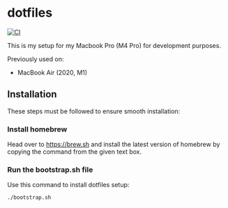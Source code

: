 # dotfiles

[![CI](https://github.com/Divkix/dotfiles/actions/workflows/ci.yml/badge.svg)](https://github.com/Divkix/dotfiles/actions/workflows/ci.yml)

This is my setup for my Macbook Pro (M4 Pro) for development purposes.

Previously used on:
- MacBook Air (2020, M1)


## Installation
These steps must be followed to ensure smooth installation:

### Install homebrew
Head over to https://brew.sh and install the latest version of homebrew by copying the command from the given text box.

### Run the bootstrap.sh file

Use this command to install dotfiles setup:

`./bootstrap.sh`

